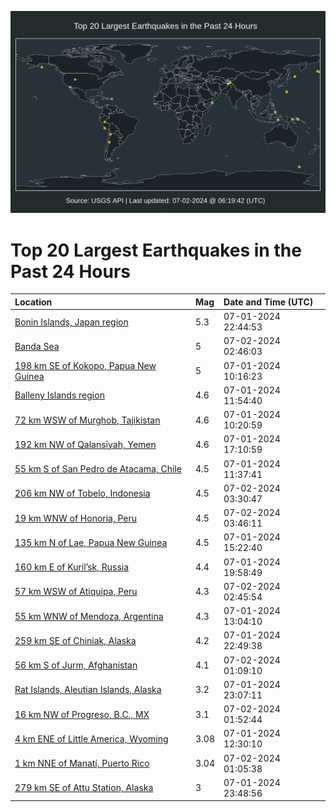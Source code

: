 ![Map](./map.png)

# Top 20 Largest Earthquakes in the Past 24 Hours

| Location | Mag | Date and Time (UTC) |
|:---|:---|:---|
| [Bonin Islands, Japan region](https://earthquake.usgs.gov/earthquakes/eventpage/us6000n9pu) | 5.3 | 07-01-2024 22:44:53 |
| [Banda Sea](https://earthquake.usgs.gov/earthquakes/eventpage/us6000n9rg) | 5 | 07-02-2024 02:46:03 |
| [198 km SE of Kokopo, Papua New Guinea](https://earthquake.usgs.gov/earthquakes/eventpage/us6000n9k8) | 5 | 07-01-2024 10:16:23 |
| [Balleny Islands region](https://earthquake.usgs.gov/earthquakes/eventpage/us6000n9kg) | 4.6 | 07-01-2024 11:54:40 |
| [72 km WSW of Murghob, Tajikistan](https://earthquake.usgs.gov/earthquakes/eventpage/us6000n9k9) | 4.6 | 07-01-2024 10:20:59 |
| [192 km NW of Qalansīyah, Yemen](https://earthquake.usgs.gov/earthquakes/eventpage/us6000n9m4) | 4.6 | 07-01-2024 17:10:59 |
| [55 km S of San Pedro de Atacama, Chile](https://earthquake.usgs.gov/earthquakes/eventpage/us6000n9ke) | 4.5 | 07-01-2024 11:37:41 |
| [206 km NW of Tobelo, Indonesia](https://earthquake.usgs.gov/earthquakes/eventpage/us6000n9rn) | 4.5 | 07-02-2024 03:30:47 |
| [19 km WNW of Honoria, Peru](https://earthquake.usgs.gov/earthquakes/eventpage/us6000n9rs) | 4.5 | 07-02-2024 03:46:11 |
| [135 km N of Lae, Papua New Guinea](https://earthquake.usgs.gov/earthquakes/eventpage/us6000n9le) | 4.5 | 07-01-2024 15:22:40 |
| [160 km E of Kuril’sk, Russia](https://earthquake.usgs.gov/earthquakes/eventpage/us6000n9nz) | 4.4 | 07-01-2024 19:58:49 |
| [57 km WSW of Atiquipa, Peru](https://earthquake.usgs.gov/earthquakes/eventpage/us6000n9rh) | 4.3 | 07-02-2024 02:45:54 |
| [55 km WNW of Mendoza, Argentina](https://earthquake.usgs.gov/earthquakes/eventpage/us6000n9kn) | 4.3 | 07-01-2024 13:04:10 |
| [259 km SE of Chiniak, Alaska](https://earthquake.usgs.gov/earthquakes/eventpage/us6000n9pw) | 4.2 | 07-01-2024 22:49:38 |
| [56 km S of Jurm, Afghanistan](https://earthquake.usgs.gov/earthquakes/eventpage/us6000n9qy) | 4.1 | 07-02-2024 01:09:10 |
| [Rat Islands, Aleutian Islands, Alaska](https://earthquake.usgs.gov/earthquakes/eventpage/us6000n9qt) | 3.2 | 07-01-2024 23:07:11 |
| [16 km NW of Progreso, B.C., MX](https://earthquake.usgs.gov/earthquakes/eventpage/ci40816568) | 3.1 | 07-02-2024 01:52:44 |
| [4 km ENE of Little America, Wyoming](https://earthquake.usgs.gov/earthquakes/eventpage/uu80075061) | 3.08 | 07-01-2024 12:30:10 |
| [1 km NNE of Manatí, Puerto Rico](https://earthquake.usgs.gov/earthquakes/eventpage/pr71454428) | 3.04 | 07-02-2024 01:05:38 |
| [279 km SE of Attu Station, Alaska](https://earthquake.usgs.gov/earthquakes/eventpage/us6000n9qu) | 3 | 07-01-2024 23:48:56 |

